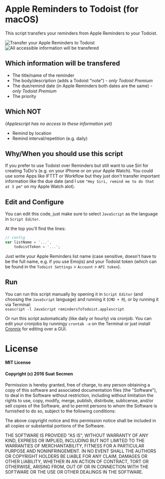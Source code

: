 # Apple Reminders to Todoist (for macOS)

This script transfers your reminders from Apple Reminders to your Todoist.

![Transfer your Apple Reminders to Todoist](http://i.dv.tl/sc1.png)  
![All accessible information will be transfered](http://i.dv.tl/sc2.png)

## Which information will be transfered

- The title/name of the reminder
- The body/description (adds a Todoist "note") - *only Todoist Premium*
- The due/remind date (in Apple Reminders both dates are the same) - *only
Todoist Premium*
- The priority

## Which NOT

*(Applescript has no access to these information yet)*

- Remind by location
- Remind interval/repetition (e.g. daily)

## Why/When you should use this script

If you prefer to use Todoist over Reminders but still want to use Siri for
creating ToDo's (e.g. on your iPhone or on your Apple Watch). You could use some
Apps like IFTTT or Workflow but they just don't transfer important information
like the due date (and I use `"Hey Siri, remind me to do that at 3 pm"` on
my Apple Watch alot).

## Edit and Configure

You can edit this code, just make sure to select `JavaScript` as the language
in `Script Editor`.

At the top you'll find the lines:

```javascript
// config
var listName = '...',
	todoistToken = '...';
```

Just write your Apple Reminders list name (case sensitive, doesn't have to be
the full name, e.g. if you use Emojis) and your Todoist token (which can be
found in the `Todoist Settings` > `Account` > `API token`).

## Run

You can run this script manually by opening it in `Script Editor` (and choosing
the `JavaScript` language) and running it (`CMD + R`), or by running it via
Terminal:  
`osascript -l JavaScript remindersToTodoist.applescript`

Or run this script automatically (like daily or hourly) via cronjob. You can
edit your cronjobs by runningy `crontab -e` on the Terminal or just install
[Cronnix](https://www.macupdate.com/app/mac/7486/cronnix) for editing over a GUI.

# License

#### MIT License

#### Copyright (c) 2016 Suat Secmen

Permission is hereby granted, free of charge, to any person obtaining a copy
of this software and associated documentation files (the "Software"), to deal
in the Software without restriction, including without limitation the rights
to use, copy, modify, merge, publish, distribute, sublicense, and/or sell
copies of the Software, and to permit persons to whom the Software is
furnished to do so, subject to the following conditions:

The above copyright notice and this permission notice shall be included in all
copies or substantial portions of the Software.

THE SOFTWARE IS PROVIDED "AS IS", WITHOUT WARRANTY OF ANY KIND, EXPRESS OR
IMPLIED, INCLUDING BUT NOT LIMITED TO THE WARRANTIES OF MERCHANTABILITY,
FITNESS FOR A PARTICULAR PURPOSE AND NONINFRINGEMENT. IN NO EVENT SHALL THE
AUTHORS OR COPYRIGHT HOLDERS BE LIABLE FOR ANY CLAIM, DAMAGES OR OTHER
LIABILITY, WHETHER IN AN ACTION OF CONTRACT, TORT OR OTHERWISE, ARISING FROM,
OUT OF OR IN CONNECTION WITH THE SOFTWARE OR THE USE OR OTHER DEALINGS IN THE
SOFTWARE.